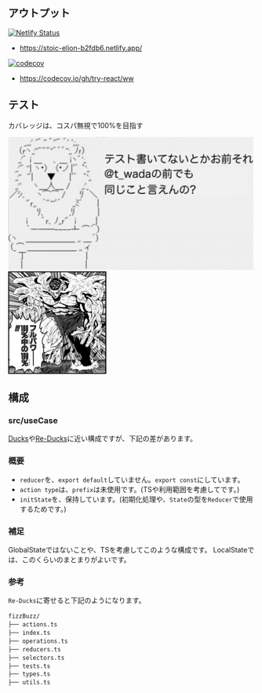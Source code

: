 ## アウトプット

[![Netlify Status](https://api.netlify.com/api/v1/badges/6b27c592-08c9-4110-9f87-6b564787be0e/deploy-status)](https://app.netlify.com/sites/stoic-elion-b2fdb6/deploys)
- https://stoic-elion-b2fdb6.netlify.app/

[![codecov](https://codecov.io/gh/try-react/ww/branch/master/graph/badge.svg)](https://codecov.io/gh/try-react/ww)
- https://codecov.io/gh/try-react/ww

## テスト

カバレッジは、コスパ無視で100%を目指す

<div><img src="https://github.com/try-react/ww/blob/master/doc/a.jpg?raw=true" width=500></div>
<div><img src="https://github.com/try-react/ww/blob/master/doc/b.jpg?raw=true" width=200></div>

## 構成

### src/useCase

[Ducks](https://github.com/erikras/ducks-modular-redux)や[Re-Ducks](https://github.com/alexnm/re-ducks)に近い構成ですが、下記の差があります。

### 概要

- `reducer`を、`export default`していません。`export const`にしています。
- `action type`は、`prefix`は未使用です。(TSや利用範囲を考慮してです。)
- `initState`を、保持しています。(初期化処理や、`State`の型を`Reducer`で使用するためです。)

### 補足

GlobalStateではないことや、TSを考慮してこのような構成です。
LocalStateでは、このくらいのまとまりがよいです。

### 参考

`Re-Ducks`に寄せると下記のようになります。

```bash
fizzBuzz/
├── actions.ts
├── index.ts
├── operations.ts
├── reducers.ts
├── selectors.ts
├── tests.ts
├── types.ts
├── utils.ts
```
